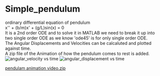 # Simple_pendulum
ordinary differential equation of pendulum \
x'' + (b/m)x' + (g/L)sin(x) = 0 \
It is a 2nd order ODE and to solve it in MATLAB we need to break it up into two single order ODE as we know 'ode45' is for only single order ODE.\
The Angular Displacements and Velocities can be calcaluted and plotted against time.\
A zip file of the Animation of how the pendulum comes to rest is added. 
![angular_velocity vs time](https://user-images.githubusercontent.com/74448981/102005194-fb658a80-3d3c-11eb-93dd-19d11b9d9b22.png)
![angular_displacement vs time](https://user-images.githubusercontent.com/74448981/102005195-fdc7e480-3d3c-11eb-822f-f64cddcc5e4b.png)

[pendulam animation video.zip](https://github.com/DhruveshPotekar/Simple_pendulum/files/5684284/pendulam.animation.video.zip)
